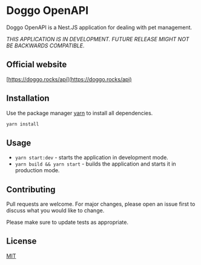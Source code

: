 # Doggo OpenAPI

Doggo OpenAPI is a Nest.JS application for dealing with pet management.

_THIS APPLICATION IS IN DEVELOPMENT. FUTURE RELEASE MIGHT NOT BE BACKWARDS COMPATIBLE._

## Official website
[https://doggo.rocks/api](https://doggo.rocks/api)

## Installation

Use the package manager [yarn](https://yarnpkg.com) to install all dependencies.

```bash
yarn install
```

## Usage

* `yarn start:dev` - starts the application in development mode.
* `yarn build && yarn start` - builds the application and starts it in production mode. 

## Contributing
Pull requests are welcome. For major changes, please open an issue first to discuss what you would like to change.

Please make sure to update tests as appropriate.

## License
[MIT](https://choosealicense.com/licenses/mit/)
